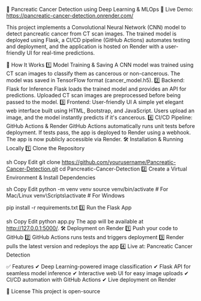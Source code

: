 🔬 Pancreatic Cancer Detection using Deep Learning & MLOps
🚀 Live Demo: https://pancreatic-cancer-detection.onrender.com/

This project implements a Convolutional Neural Network (CNN) model to detect pancreatic cancer from CT scan images. The trained model is deployed using Flask, a CI/CD pipeline (GitHub Actions) automates testing and deployment, and the application is hosted on Render with a user-friendly UI for real-time predictions.

🚀 How It Works
1️⃣ Model Training & Saving
A CNN model was trained using CT scan images to classify them as cancerous or non-cancerous.
The model was saved in TensorFlow format (cancer_model.h5).
2️⃣ Backend: Flask for Inference
Flask loads the trained model and provides an API for predictions.
Uploaded CT scan images are preprocessed before being passed to the model.
3️⃣ Frontend: User-friendly UI
A simple yet elegant web interface built using HTML, Bootstrap, and JavaScript.
Users upload an image, and the model instantly predicts if it's cancerous.
4️⃣ CI/CD Pipeline: GitHub Actions & Render
GitHub Actions automatically runs unit tests before deployment.
If tests pass, the app is deployed to Render using a webhook.
The app is now publicly accessible via Render.
🛠️ Installation & Running Locally
1️⃣ Clone the Repository

sh
Copy
Edit
git clone https://github.com/yourusername/Pancreatic-Cancer-Detection.git
cd Pancreatic-Cancer-Detection
2️⃣ Create a Virtual Environment & Install Dependencies

sh
Copy
Edit
python -m venv venv
source venv/bin/activate   # For Mac/Linux
venv\Scripts\activate      # For Windows

pip install -r requirements.txt
3️⃣ Run the Flask App

sh
Copy
Edit
python app.py
The app will be available at http://127.0.0.1:5000/.
🛠️ Deployment on Render
1️⃣ Push your code to GitHub
2️⃣ GitHub Actions runs tests and triggers deployment
3️⃣ Render pulls the latest version and redeploys the app
4️⃣ Live at: Pancreatic Cancer Detection

✅ Features
✔ Deep Learning-powered image classification
✔ Flask API for seamless model inference
✔ Interactive web UI for easy image uploads
✔ CI/CD automation with GitHub Actions
✔ Live deployment on Render

📜 License
This project is open-source